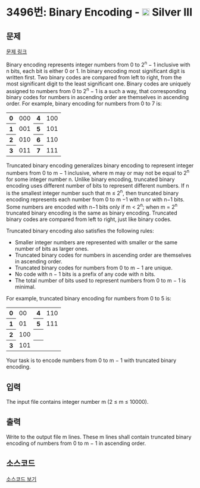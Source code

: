 # 3496번: Binary Encoding - <img src="https://static.solved.ac/tier_small/8.svg" style="height:20px" /> Silver III

<!-- performance -->

<!-- 문제 제출 후 깃허브에 푸시를 했을 때 제출한 코드의 성능이 입력될 공간입니다.-->

<!-- end -->

## 문제

[문제 링크](https://boj.kr/3496)


<p>Binary encoding represents integer numbers from 0 to 2<sup>n</sup> − 1 inclusive with n bits, each bit is either 0 or 1. In binary encoding most significant digit is written first. Two binary codes are compared from left to right, from the most significant digit to the least significant one. Binary codes are uniquely assigned to numbers from 0 to 2<sup>n</sup> − 1 is a such a way, that corresponding binary codes for numbers in ascending order are themselves in ascending order. For example, binary encoding for numbers from 0 to 7 is:</p>

<table class="table table-bordered" style="width:30%">
<tbody>
<tr>
<th>0</th>
<td>000</td>
<th>4</th>
<td>100</td>
</tr>
<tr>
<th>1</th>
<td>001</td>
<th>5</th>
<td>101</td>
</tr>
<tr>
<th>2</th>
<td>010</td>
<th>6</th>
<td>110</td>
</tr>
<tr>
<th>3</th>
<td>011</td>
<th>7</th>
<td>111</td>
</tr>
</tbody>
</table>

<p>Truncated binary encoding generalizes binary encoding to represent integer numbers from 0 to m − 1 inclusive, where m may or may not be equal to 2<sup>n</sup> for some integer number n. Unlike binary encoding, truncated binary encoding uses different number of bits to represent different numbers. If n is the smallest integer number such that m ≤ 2<sup>n</sup>, then truncated binary encoding represents each number from 0 to m −1 with n or with n−1 bits. Some numbers are encoded with n−1 bits only if m &lt; 2<sup>n</sup>; when m = 2<sup>n</sup> truncated binary encoding is the same as binary encoding. Truncated binary codes are compared from left to right, just like binary codes.</p>

<p>Truncated binary encoding also satisfies the following rules:</p>

<ul>
<li>Smaller integer numbers are represented with smaller or the same number of bits as larger ones.</li>
<li>Truncated binary codes for numbers in ascending order are themselves in ascending order.</li>
<li>Truncated binary codes for numbers from 0 to m − 1 are unique.</li>
<li>No code with n − 1 bits is a prefix of any code with n bits.</li>
<li>The total number of bits used to represent numbers from 0 to m − 1 is minimal.</li>
</ul>

<p>For example, truncated binary encoding for numbers from 0 to 5 is:</p>

<table class="table table-bordered" style="width:30%">
<tbody>
<tr>
<th>0</th>
<td>00</td>
<th>4</th>
<td>110</td>
</tr>
<tr>
<th>1</th>
<td>01</td>
<th>5</th>
<td>111</td>
</tr>
<tr>
<th>2</th>
<td>100</td>
<th>&nbsp;</th>
<td>&nbsp;</td>
</tr>
<tr>
<th>3</th>
<td>101</td>
<th>&nbsp;</th>
<td>&nbsp;</td>
</tr>
</tbody>
</table>

<p>Your task is to encode numbers from 0 to m − 1 with truncated binary encoding.</p>



## 입력


<p>The input file contains integer number m (2 ≤ m ≤ 10000).</p>



## 출력


<p>Write to the output file m lines. These m lines shall contain truncated binary encoding of numbers from 0 to m − 1 in ascending order.</p>



## 소스코드

[소스코드 보기](Binary%20Encoding.py)
